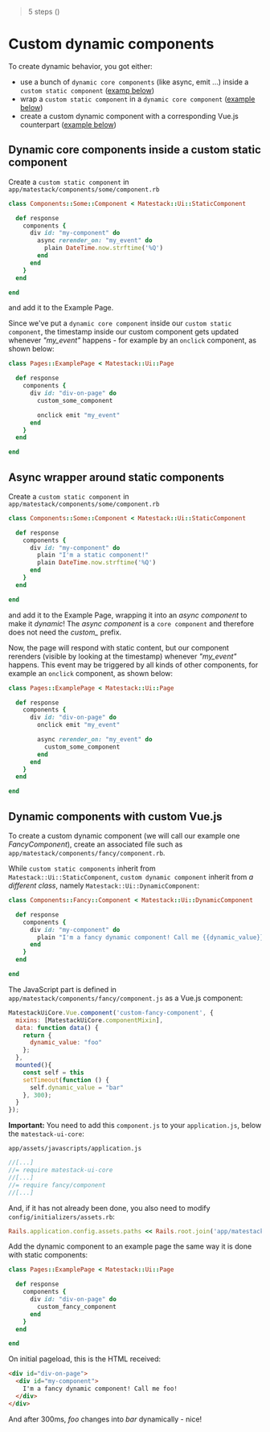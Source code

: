 > 5 steps ()


# Custom dynamic components

To create dynamic behavior, you got either:

- use a bunch of `dynamic core components` (like async, emit ...) inside a `custom static component` ([examp below](#dynamic-core-components-inside-a-custom-static_component))
- wrap a `custom static component` in a `dynamic core component` ([example below](#async-wrapper-around-static-components))
- create a custom dynamic component with a corresponding Vue.js counterpart ([example below](#dynamic-components-with-custom-))


## Dynamic core components inside a custom static component

Create a `custom static component` in `app/matestack/components/some/component.rb`

```ruby
class Components::Some::Component < Matestack::Ui::StaticComponent

  def response
    components {
      div id: "my-component" do
        async rerender_on: "my_event" do
          plain DateTime.now.strftime('%Q')
        end
      end
    }
  end

end
```

and add it to the Example Page.

Since we've put a `dynamic core component` inside our `custom static component`, the timestamp inside our custom component gets updated whenever *\"my_event\"* happens - for example by an `onclick` component, as shown below:

```ruby
class Pages::ExamplePage < Matestack::Ui::Page

  def response
    components {
      div id: "div-on-page" do
        custom_some_component

        onclick emit "my_event"
      end
    }
  end

end
```

## Async wrapper around static components

Create a `custom static component` in `app/matestack/components/some/component.rb`

```ruby
class Components::Some::Component < Matestack::Ui::StaticComponent

  def response
    components {
      div id: "my-component" do
        plain "I'm a static component!"
        plain DateTime.now.strftime('%Q')
      end
    }
  end

end
```

and add it to the Example Page, wrapping it into an *async component* to make it *dynamic*! The *async component* is a `core component` and therefore does not need the *custom_* prefix.

Now, the page will respond with static content, but our component rerenders (visible by looking at the timestamp) whenever *\"my_event\"* happens. This event may be triggered by all kinds of other components, for example an `onclick` component, as shown below:

```ruby
class Pages::ExamplePage < Matestack::Ui::Page

  def response
    components {
      div id: "div-on-page" do
        onclick emit "my_event"

        async rerender_on: "my_event" do
          custom_some_component
        end
      end
    }
  end

end
```

## Dynamic components with custom Vue.js

To create a custom dynamic component (we will call our example one *FancyComponent*), create an associated file such as `app/matestack/components/fancy/component.rb`.

While `custom static components` inherit from `Matestack::Ui::StaticComponent`, `custom dynamic component` inherit from *a different class*, namely `Matestack::Ui::DynamicComponent`:

```ruby
class Components::Fancy::Component < Matestack::Ui::DynamicComponent

  def response
    components {
      div id: "my-component" do
        plain "I'm a fancy dynamic component! Call me {{dynamic_value}}!"
      end
    }
  end

end
```

The JavaScript part is defined in `app/matestack/components/fancy/component.js` as a Vue.js component:

```javascript
MatestackUiCore.Vue.component('custom-fancy-component', {
  mixins: [MatestackUiCore.componentMixin],
  data: function data() {
    return {
      dynamic_value: "foo"
    };
  },
  mounted(){
    const self = this
    setTimeout(function () {
      self.dynamic_value = "bar"
    }, 300);
  }
});
```

**Important:** You need to add this `component.js` to your `application.js`, below the `matestack-ui-core`:

`app/assets/javascripts/application.js`

```javascript
//[...]
//= require matestack-ui-core
//[...]
//= require fancy/component
//[...]
```

And, if it has not already been done, you also need to modify `config/initializers/assets.rb`:

```ruby
Rails.application.config.assets.paths << Rails.root.join('app/matestack/components')
```

Add the dynamic component to an example page the same way it is done with static components:

```ruby
class Pages::ExamplePage < Matestack::Ui::Page

  def response
    components {
      div id: "div-on-page" do
        custom_fancy_component
      end
    }
  end

end
```

On initial pageload, this is the HTML received:

```html
<div id="div-on-page">
  <div id="my-component">
    I'm a fancy dynamic component! Call me foo!
  </div>
</div>
```

And after 300ms, *foo* changes into *bar* dynamically - nice!
